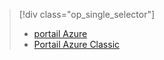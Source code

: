 > [!div class="op_single_selector"]
> * [portail Azure](../articles/storage/storage-e2e-troubleshooting.md)
> * [Portail Azure Classic](../articles/storage/storage-e2e-troubleshooting-classic-portal.md)
> 
> 

